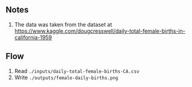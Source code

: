 
## Notes
1. The data was taken from the dataset at https://www.kaggle.com/dougcresswell/daily-total-female-births-in-california-1959


## Flow
1. Read `./inputs/daily-total-female-births-CA.csv`
1. Write `./outputs/female-daily-births.png`
